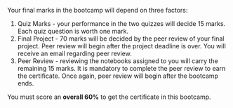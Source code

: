Your final marks in the bootcamp will depend on three factors:

1. Quiz Marks - your performance in the two quizzes will decide 15 marks. Each quiz question is worth one mark.
2. Final Project - 70 marks will be decided by the peer review of your final project. Peer review will begin after the project deadline is over. You will receive an email regarding peer review.
3. Peer Review - reviewing the notebooks assigned to you will carry the remaining 15 marks. It is mandatory to complete the peer review to earn the certificate. Once again, peer review will begin after the bootcamp ends.

You must score an **overall 60%** to get the certificate in this bootcamp.